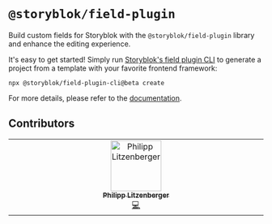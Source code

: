 # `@storyblok/field-plugin`

Build custom fields for Storyblok with the `@storyblok/field-plugin` library and enhance the editing experience.

It's easy to get started! Simply run [Storyblok's field plugin CLI](https://www.npmjs.com/package/@storyblok/field-plugin-cli) to generate a project from a template with your favorite frontend framework:

```shell
npx @storyblok/field-plugin-cli@beta create
```

For more details, please refer to the [documentation](https://www.storyblok.com/docs/plugins/field-plugins/introduction).

## Contributors

<!-- ALL-CONTRIBUTORS-LIST:START - Do not remove or modify this section -->
<!-- prettier-ignore-start -->
<!-- markdownlint-disable -->
<table>
  <tbody>
    <tr>
      <td align="center" valign="top" width="14.28%"><a href="https://www.bendcircular.com"><img src="https://avatars.githubusercontent.com/u/2835032?v=4?s=100" width="100px;" alt="Philipp Litzenberger"/><br /><sub><b>Philipp Litzenberger</b></sub></a><br /><a href="#code-plitzenberger" title="Code">💻</a></td>
    </tr>
  </tbody>
</table>

<!-- markdownlint-restore -->
<!-- prettier-ignore-end -->

<!-- ALL-CONTRIBUTORS-LIST:END -->
